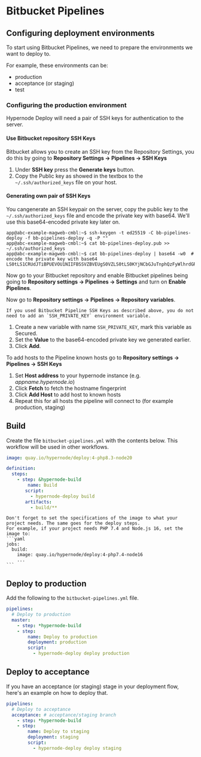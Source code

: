 # Bitbucket Pipelines

## Configuring deployment environments

To start using Bitbucket Pipelines, we need to prepare the environments we want to deploy to.

For example, these environments can be:

- production
- acceptance (or staging)
- test

### Configuring the production environment

Hypernode Deploy will need a pair of SSH keys for authentication to the server.

#### Use Bitbucket repository SSH Keys

Bitbucket allows you to create an SSH key from the Repository Settings, you do this by going to **Repository Settings -> Pipelines -> SSH Keys**

1. Under **SSH key** press the **Generate keys** button.
1. Copy the Public key as showed in the textbox to the `~/.ssh/authorized_keys` file on your host.

#### Generating own pair of SSH Keys

You cangenerate an SSH keypair on the server, copy the public key to the `~/.ssh/authorized_keys` file
and encode the private key with base64. We'll use this base64-encoded private key later on.

```console
app@abc-example-magweb-cmbl:~$ ssh-keygen -t ed25519 -C bb-pipelines-deploy -f bb-pipelines-deploy -q -P ""
app@abc-example-magweb-cmbl:~$ cat bb-pipelines-deploy.pub >> ~/.ssh/authorized_keys
app@abc-example-magweb-cmbl:~$ cat bb-pipelines-deploy | base64 -w0  # encode the private key with base64
LS0tLS1CRUdJTiBPUEVOU1NIIFBSSVZBVEUgS0VZLS0tLS0KYjNCbGJuTnphQzFyWlhrdGRqRUFBQUFBQkc1dmJtV...
```

Now go to your Bitbucket repository and enable Bitbucket pipelines being going to **Repository settings -> Pipelines -> Settings** and turn on **Enable Pipelines**.

Now go to **Repository settings -> Pipelines -> Repository variables**.

```{note}
If you used Bitbucket Pipeline SSH Keys as described above, you do not need to add an `SSH_PRIVATE_KEY` environment variable.
```

1. Create a new variable with name `SSH_PRIVATE_KEY`, mark this variable as Secured.
1. Set the **Value** to the base64-encoded private key we generated earlier.
1. Click **Add**.

To add hosts to the Pipeline known hosts go to **Repository settings -> Pipelines -> SSH Keys**

1. Set **Host address** to your hypernode instance (e.g. _appname.hypernode.io_)
1. Click **Fetch** to fetch the hostname fingerprint
1. Click **Add Host** to add host to known hosts
1. Repeat this for all hosts the pipeline will connect to (for example production, staging)

## Build

Create the file `bitbucket-pipelines.yml` with the contents below.
This workflow will be used in other workflows.

```yaml
image: quay.io/hypernode/deploy:4-php8.3-node20

definition:
  steps:
    - step: &hypernode-build
        name: Build
       script:
         - hypernode-deploy build
       artifacts:
         - build/**
```

````{note}
Don't forget to set the specifications of the image to what your project needs. The same goes for the deploy steps.
For example, if your project needs PHP 7.4 and Node.js 16, set the image to:
```yaml
jobs:
  build:
    image: quay.io/hypernode/deploy:4-php7.4-node16
    ...
```
````

## Deploy to production

Add the following to the `bitbucket-pipelines.yml` file.

```yaml
pipelines:
  # Deploy to production
  master:
    - step: *hypernode-build
    - step:
        name: Deploy to production
        deployment: production
        script:
          - hypernode-deploy deploy production
```

## Deploy to acceptance

If you have an acceptance (or staging) stage in your deployment flow, here's an example on how to deploy that.

```yaml
pipelines:
  # Deploy to acceptance
  acceptance: # acceptance/staging branch
    - step: *hypernode-build
    - step:
        name: Deploy to staging
        deployment: staging
        script:
          - hypernode-deploy deploy staging
```
